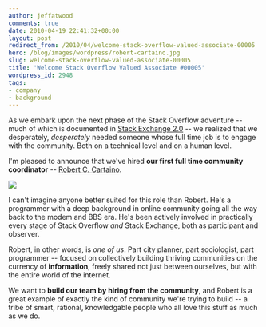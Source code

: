 ```yaml
---
author: jeffatwood
comments: true
date: 2010-04-19 22:41:32+00:00
layout: post
redirect_from: /2010/04/welcome-stack-overflow-valued-associate-00005
hero: /blog/images/wordpress/robert-cartaino.jpg
slug: welcome-stack-overflow-valued-associate-00005
title: 'Welcome Stack Overflow Valued Associate #00005'
wordpress_id: 2948
tags:
- company
- background
---
```



As we embark upon the next phase of the Stack Overflow adventure -- much of which is documented in [Stack Exchange 2.0](http://blog.stackexchange.com/post/518474918/stack-exchange-2-0) -- we realized that we desperately, _desperately_ needed someone whose full time job is to engage with the community. Both on a technical level and on a human level. 



I'm pleased to announce that we've hired **our first full time community coordinator** -- [Robert C. Cartaino](http://stackoverflow.com/users/98786/robert-c-cartaino).



![](/blog/images/wordpress/robert-cartaino.jpg)



I can't imagine anyone better suited for this role than Robert. He's a programmer with a deep background in online community going all the way back to the modem and BBS era. He's been actively involved in practically every stage of Stack Overflow _and_ Stack Exchange, both as participant and observer. 



Robert, in other words, is _one of us_. Part city planner, part sociologist, part programmer -- focused on collectively building thriving communities on the currency of **information**, freely shared not just between ourselves, but with the entire world of the internet.



We want to **build our team by hiring from the community**, and Robert is a great example of exactly the kind of community we're trying to build -- a tribe of smart, rational, knowledgable people who all love this stuff as much as we do.

